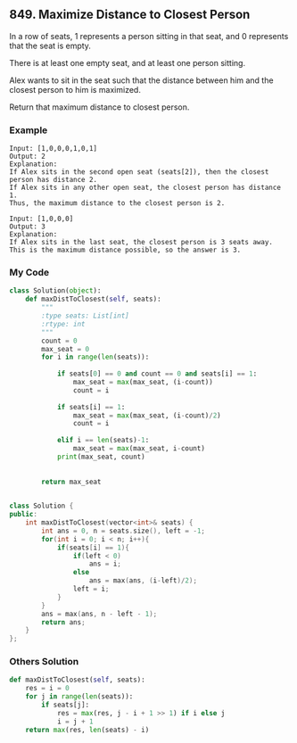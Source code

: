 ## 849. Maximize Distance to Closest Person

In a row of seats, 1 represents a person sitting in that seat, and 0 represents that the seat is empty. 

There is at least one empty seat, and at least one person sitting.

Alex wants to sit in the seat such that the distance between him and the closest person to him is maximized. 

Return that maximum distance to closest person.


### Example
```
Input: [1,0,0,0,1,0,1]
Output: 2
Explanation: 
If Alex sits in the second open seat (seats[2]), then the closest person has distance 2.
If Alex sits in any other open seat, the closest person has distance 1.
Thus, the maximum distance to the closest person is 2.

Input: [1,0,0,0]
Output: 3
Explanation: 
If Alex sits in the last seat, the closest person is 3 seats away.
This is the maximum distance possible, so the answer is 3.
```

### My Code
```python
class Solution(object):
    def maxDistToClosest(self, seats):
        """
        :type seats: List[int]
        :rtype: int
        """
        count = 0
        max_seat = 0
        for i in range(len(seats)):   
            
            if seats[0] == 0 and count == 0 and seats[i] == 1:
                max_seat = max(max_seat, (i-count))
                count = i
            
            if seats[i] == 1:
                max_seat = max(max_seat, (i-count)/2)
                count = i
            
            elif i == len(seats)-1:
                max_seat = max(max_seat, i-count)
            print(max_seat, count)
            
            
        return max_seat
            
```
```c++
class Solution {
public:
    int maxDistToClosest(vector<int>& seats) {
        int ans = 0, n = seats.size(), left = -1;
        for(int i = 0; i < n; i++){
            if(seats[i] == 1){
                if(left < 0)
                    ans = i;
                else
                    ans = max(ans, (i-left)/2);
                left = i;
            }
        }
        ans = max(ans, n - left - 1);
        return ans;
    }
};
```


### Others Solution
```python
def maxDistToClosest(self, seats):
    res = i = 0
    for j in range(len(seats)):
        if seats[j]:
            res = max(res, j - i + 1 >> 1) if i else j
            i = j + 1
    return max(res, len(seats) - i)
```

